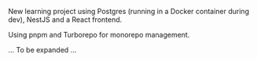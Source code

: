 New learning project using Postgres (running in a Docker container during dev), NestJS and a React frontend. 

Using pnpm and Turborepo for monorepo management.

... To be expanded ...